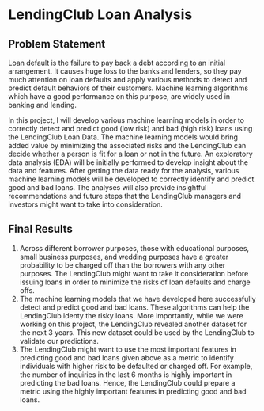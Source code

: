 # LendingClub Loan Analysis

## Problem Statement
Loan default is the failure to pay back a debt according to an initial arrangement. It causes huge loss to the banks and lenders, so they pay much attention on loan defaults and apply various methods to detect and predict default behaviors of their customers. Machine learning algorithms which have a good performance on this purpose, are widely used in banking and lending. 

In this project, I will develop various machine learning models in order to correctly detect and predict good (low risk) and bad (high risk) loans using the LendingClub Loan Data. The machine learning models would bring added value by minimizing the associated risks and the LendingClub can decide whether a person is fit for a loan or not in the future. An exploratory data analysis (EDA) will be initially performed to develop insight about the data and features. After getting the data ready for the analysis, various machine learning models will be developed to correctly identify and predict good and bad loans. The analyses will also provide insightful recommendations and future steps that the LendingClub managers and investors might want to take into consideration. 

## Final Results
1.	Across different borrower purposes, those with educational purposes, small business purposes, and wedding purposes have a greater probability to be charged off than the borrowers with any other purposes. The LendingClub might want to take it consideration before issuing loans in order to minimize the risks of loan defaults and charge offs. 
2.	The machine learning models that we have developed here successfully detect and predict good and bad loans. These algorithms can help the LendingClub identy the risky loans. More importantly, while we were working on this project, the LendingClub revealed another dataset for the next 3 years. This new dataset could be used by the LendingClub to validate our predictions. 
3.	The LendingClub might want to use the most important features in predicting good and bad loans given above as a metric to identify individuals with higher risk to be defaulted or charged off. For example, the number of inquiries in the last 6 months is highly important in predicting the bad loans. Hence, the LendingClub could prepare a metric using the highly important features in predicting good and bad loans. 
